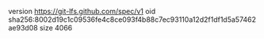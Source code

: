 version https://git-lfs.github.com/spec/v1
oid sha256:8002d19c1c09536fe4c8ce093f4b88c7ec93110a12d2f1df1d5a57462ae93d08
size 4066
